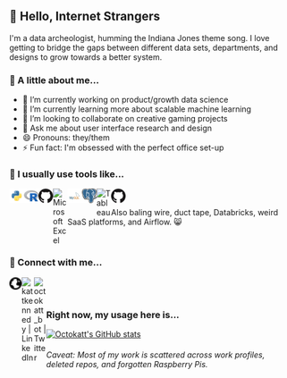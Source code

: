 ## 👋 Hello, Internet Strangers 

I'm a data archeologist, humming the Indiana Jones theme song.  I love getting to bridge the gaps between different data sets, departments, and designs to grow towards a better system.  


### 🤔 A little about me...

- 🔭 I’m currently working on product/growth data science
- 🌱 I’m currently learning more about scalable machine learning
- 👯 I’m looking to collaborate on creative gaming projects
- 💬 Ask me about user interface research and design
- 😄 Pronouns: they/them
- ⚡ Fun fact: I'm obsessed with the perfect office set-up

### 🧰 I usually use tools like...

[<img align="left" alt="Python" width="26px" src="https://raw.githubusercontent.com/github/explore/80688e429a7d4ef2fca1e82350fe8e3517d3494d/topics/python/python.png" />][website]
[<img align="left" alt="R" width="26px" src="https://raw.githubusercontent.com/github/explore/80688e429a7d4ef2fca1e82350fe8e3517d3494d/topics/r/r.png" />][website]
[<img align="left" alt="GitHub" width="26px" src="https://raw.githubusercontent.com/github/explore/78df643247d429f6cc873026c0622819ad797942/topics/github/github.png" />][website]
[<img align="left" alt="Microsoft Excel" width="26px" src="https://img.icons8.com/color/452/microsoft-excel-2019--v1.png" />][website]
[<img align="left" alt="MySQL" width="26px" src="https://raw.githubusercontent.com/github/explore/80688e429a7d4ef2fca1e82350fe8e3517d3494d/topics/mysql/mysql.png" />][website]
[<img align="left" alt="PostgreSQL" width="26px" src="https://raw.githubusercontent.com/github/explore/80688e429a7d4ef2fca1e82350fe8e3517d3494d/topics/postgresql/postgresql.png" />][website]
[<img align="left" alt="Tableau" width="26px" src="https://cdn.worldvectorlogo.com/logos/tableau-software.svg" />][website]
[<img align="left" alt="GitHub" width="26px" src="https://raw.githubusercontent.com/github/explore/78df643247d429f6cc873026c0622819ad797942/topics/github/github.png" />][website]

<br><br> Also baling wire, duct tape, Databricks, weird SaaS platforms, and Airflow.  😸

<br>

### 🔗 Connect with me...

[<img align="left" alt="octokatt.github.io" width="22px" src="https://raw.githubusercontent.com/iconic/open-iconic/master/svg/globe.svg" />][website]
[<img align="left" alt="kattkennedy | LinkedIn" width="22px" src="https://cdn.jsdelivr.net/npm/simple-icons@v3/icons/linkedin.svg" />][linkedin]
<!--[<img align="left" alt="octokatt | Medium" width="22px" src="https://cdn.jsdelivr.net/npm/simple-icons@v3/icons/medium.svg" />][medium] 
!-->
[<img align="left" alt="octokatt_bot | Twitter" width="22px" src="https://cdn.jsdelivr.net/npm/simple-icons@v3/icons/twitter.svg" />][twitter]

<br> <br>

### Right now, my usage here is...
[![Octokatt's GitHub stats](https://github-readme-stats.vercel.app/api?username=octokatt)](https://github.com/anuraghazra/github-readme-stats)
###### Caveat: Most of my work is scattered across work profiles, deleted repos, and forgotten Raspberry Pis.


[website]: http://kattkennedy.me/
[medium]: https://medium.com/@octokatt/
[twitter]: https://twitter.com/octokatt
[linkedin]: https://www.linkedin.com/in/kattkennedy/
